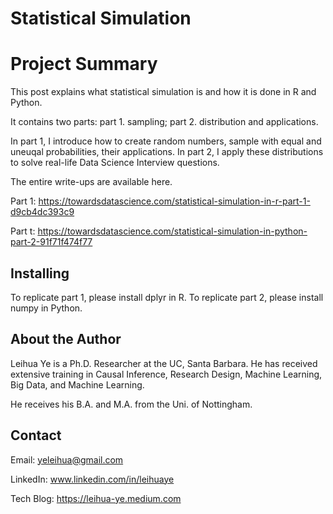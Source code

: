 # Statistical Simulation

# Project Summary

This post explains what statistical simulation is and how it is done in R and Python. 

It contains two parts: part 1. sampling; part 2. distribution and applications. 

In part 1, I introduce how to create random numbers, sample with equal and uneuqal probabilities, their applications. In part 2, I apply these distributions to solve real-life Data Science Interview questions. 

The entire write-ups are available here.

Part 1: https://towardsdatascience.com/statistical-simulation-in-r-part-1-d9cb4dc393c9

Part t: https://towardsdatascience.com/statistical-simulation-in-python-part-2-91f71f474f77

## Installing

To replicate part 1, please install dplyr in R. To replicate part 2, please install numpy in Python.

## About the Author

Leihua Ye is a Ph.D. Researcher at the UC, Santa Barbara. He has received extensive training in Causal Inference, Research Design, Machine Learning, Big Data, and Machine Learning. 

He receives his B.A. and M.A. from the Uni. of Nottingham. 

## Contact

Email: yeleihua@gmail.com

LinkedIn: www.linkedin.com/in/leihuaye

Tech Blog: https://leihua-ye.medium.com

